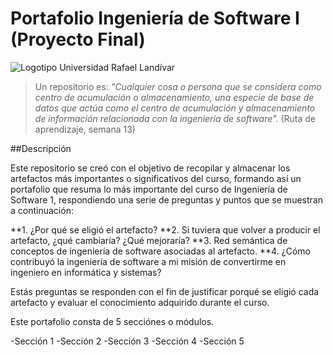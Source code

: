 # Portafolio Ingeniería de Software I (Proyecto Final)

![Logotipo Universidad Rafael Landívar](https://josealvarez97.github.io/images/logo_universidad_rafael_landivar.png)

>Un repositorio es: *"Cualquier cosa o persona que se considera como centro de acumulación o almacenamiento, una especie de base de datos que actúa como el centro de acumulación y almacenamiento de información relacionada con la ingeniería de software".* (Ruta de aprendizaje, semana 13)

##Descripción

Este repositorio se creó con el objetivo de recopilar y almacenar los artefactos más importantes o significativos del curso, formando así un portafolio que resuma lo más importante del curso de Ingeniería de Software 1, respondiendo una serie de preguntas y puntos que se muestran a continuación:

**1. ¿Por qué se eligió el artefacto?
**2. Si tuviera que volver a producir el artefacto, ¿qué cambiaría? ¿Qué mejoraría?
**3. Red semántica de conceptos de ingeniería de software asociadas al artefacto.
**4. ¿Cómo contribuyó la ingeniería de software a mi misión de convertirme en ingeniero en informática y sistemas?

Estás preguntas se responden con el fin de justificar porqué se eligió cada artefacto y evaluar el conocimiento adquirido durante el curso.

Este portafolio consta de 5 secciónes o módulos.

-Sección 1
-Sección 2
-Sección 3
-Sección 4
-Sección 5
